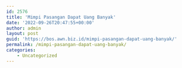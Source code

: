 ```yaml
---
id: 2576
title: 'Mimpi Pasangan Dapat Uang Banyak'
date: '2022-09-26T20:47:55+00:00'
author: admin
layout: post
guid: 'https://bos.awn.biz.id/mimpi-pasangan-dapat-uang-banyak/'
permalink: /mimpi-pasangan-dapat-uang-banyak/
categories:
    - Uncategorized
---
```


